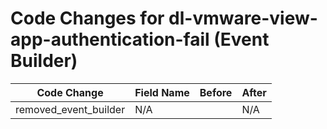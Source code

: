 # Code Changes for dl-vmware-view-app-authentication-fail (Event Builder)

| Code Change | Field Name | Before | After |
|-------------|------------|--------|-------|
| removed_event_builder | N/A |  | N/A |